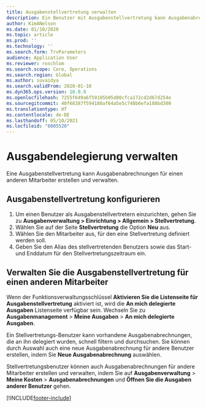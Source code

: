 ```yaml
---
title: Ausgabenstellvertretung verwalten
description: Ein Benutzer mit Ausgabenstellvertretung kann Ausgabenabrechnungen für einen anderen Mitarbeiter in der Organisation erstellen und verwalten.
author: KimANelson
ms.date: 01/10/2020
ms.topic: article
ms.prod: ''
ms.technology: ''
ms.search.form: TrvParameters
audience: Application User
ms.reviewer: roschlom
ms.search.scope: Core, Operations
ms.search.region: Global
ms.author: suvaidya
ms.search.validFrom: 2020-01-10
ms.dyn365.ops.version: 10.0.9
ms.openlocfilehash: 7255f649a6f59105b05d80cfca172cd2d67d254e
ms.sourcegitcommit: 40f68387f594180af64a5e5c748b6efa188bd300
ms.translationtype: HT
ms.contentlocale: de-DE
ms.lasthandoff: 05/10/2021
ms.locfileid: "6005520"
---
```

# <a name="manage-expense-delegation"></a>Ausgabendelegierung verwalten

Eine Ausgabenstellvertretung kann Ausgabenabrechnungen für einen anderen Mitarbeiter erstellen und verwalten.

## <a name="configure-expense-delegation"></a>Ausgabenstellvertretung konfigurieren

1. Um einen Benutzer als Ausgabenstellvertretern einzurichten, gehen Sie zu **Ausgabenverwaltung > Einrichtung > Allgemein > Stellvertretung**.
2. Wählen Sie auf der Seite **Stellvertretung** die Option **Neu** aus.
3. Wählen Sie den Mitarbeiter aus, für den eine Stellvertretung definiert werden soll. 
4. Geben Sie den Alias des stellvertretenden Benutzers sowie das Start- und Enddatum für den Stellvertretungszeitraum ein.

## <a name="manage-expense-delegation-for-another-employee"></a>Verwalten Sie die Ausgabenstellvertretung für einen anderen Mitarbeiter

Wenn der Funktionsverwaltungsschlüssel **Aktivieren Sie die Listenseite für Ausgabenstellvertretung** aktiviert ist, wird die **An mich delegierte Ausgaben** Listenseite verfügbar sein. Wechseln Sie zu **Ausgabenmanagement** > **Meine Ausgaben** > **An mich delegierte Ausgaben**.

Ein Stellvertretungs-Benutzer kann vorhandene Ausgabenabrechnungen, die an ihn delegiert wurden, schnell filtern und durchsuchen. Sie können durch Auswahl auch eine neue Ausgabenabrechnung für andere Benutzer erstellen, indem Sie **Neue Ausgabenabrechnung** auswählen.

Stellvertretungsbenutzer können auch Ausgabenabrechnungen für andere Mitarbeiter erstellen und verwalten, indem Sie auf **Ausgabenverwaltung** > **Meine Kosten** > **Ausgabenabrechnungen** und **Öffnen Sie die Ausgaben anderer Benutzer** gehen.


[!INCLUDE[footer-include](../includes/footer-banner.md)]